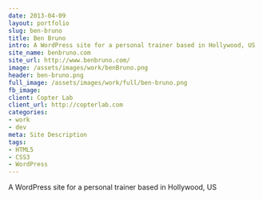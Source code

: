 ```yaml
---
date: 2013-04-09
layout: portfolio
slug: ben-bruno
title: Ben Bruno
intro: A WordPress site for a personal trainer based in Hollywood, US
site_name: benbruno.com
site_url: http://www.benbruno.com/
image: /assets/images/work/benBruno.png
header: ben-bruno.png
full_image: /assets/images/work/full/ben-bruno.png
fb_image: 
client: Copter Lab
client_url: http://copterlab.com
categories:
- work
- dev
meta: Site Description
tags: 
- HTML5
- CSS3
- WordPress
---
```


A WordPress site for a personal trainer based in Hollywood, US